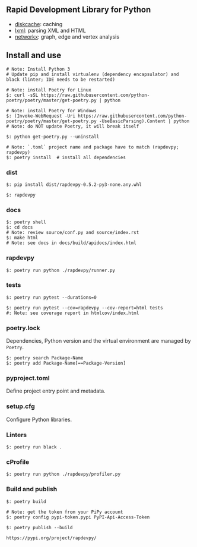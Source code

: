 ## Rapid Development Library for Python

* [diskcache](http://www.grantjenks.com/docs/diskcache/): caching
* [lxml](https://lxml.de/): parsing XML and HTML
* [networkx](https://networkx.org/): graph, edge and vertex analysis

## Install and use

```
# Note: Install Python 3
# Update pip and install virtualenv (dependency encapsulator) and black (linter; IDE needs to be restarted)

# Note: install Poetry for Linux
$: curl -sSL https://raw.githubusercontent.com/python-poetry/poetry/master/get-poetry.py | python

# Note: install Poetry for Windows
$: (Invoke-WebRequest -Uri https://raw.githubusercontent.com/python-poetry/poetry/master/get-poetry.py -UseBasicParsing).Content | python
# Note: do NOT update Poetry, it will break itself

$: python get-poetry.py --uninstall
```

```
# Note: `.toml` project name and package have to match (rapdevpy; rapdevpy)
$: poetry install  # install all dependencies
```

### dist

```
$: pip install dist/rapdevpy-0.5.2-py3-none.any.whl

$: rapdevpy
```

### docs

```
$: poetry shell
$: cd docs
# Note: review source/conf.py and source/index.rst
$: make html
# Note: see docs in docs/build/apidocs/index.html
```

### rapdevpy

```
$: poetry run python ./rapdevpy/runner.py
```

### tests

```
$: poetry run pytest --durations=0
```

```
$: poetry run pytest --cov=rapdevpy --cov-report=html tests
#: Note: see coverage report in htmlcov/index.html
```

### poetry.lock

Dependencies, Python version and the virtual environment are managed by `Poetry`.

```
$: poetry search Package-Name
$: poetry add Package-Name[==Package-Version]
```

### pyproject.toml

Define project entry point and metadata.

### setup.cfg

Configure Python libraries.

### Linters

```
$: poetry run black .
```

### cProfile

```
$: poetry run python ./rapdevpy/profiler.py
```

### Build and publish

```
$: poetry build

# Note: get the token from your PiPy account
$: poetry config pypi-token.pypi PyPI-Api-Access-Token
```

```
$: poetry publish --build
```

```
https://pypi.org/project/rapdevpy/
```
